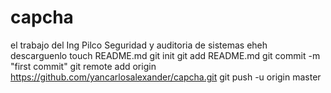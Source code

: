 capcha
======

el trabajo del Ing Pilco Seguridad y auditoria de sistemas eheh descarguenlo
touch README.md
git init
git add README.md
git commit -m "first commit"
git remote add origin https://github.com/yancarlosalexander/capcha.git
git push -u origin master
